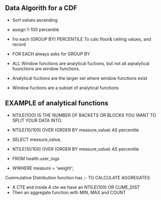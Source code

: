 ## Data Algorith for a CDF
- Sort values ascending
- assign 1-100 percentile
- fro each (GROUP BY) PERCENTILE To calc floor& ceiling values, and record

- FOR EACH always asks for GROUP BY
- ALL Window functions are analytical fuctions, but not all aqnalytical fuunctions are window functions.
- Analytical fuctions are the larger set where window functions exist
- Window fuctions are a subset of analytical functions

## EXAMPLE of analytical functions
- NTILE(1OO) IS THE NUMBER OF BACKETS OR BLOCKS YOU WANT TO SPLIT YOUR DATA INTO.
- NTILE(10/100) OVER (ORDER  BY measure_value) AS percentile

- SELECT measure_value,
- NTILE(10/100) OVER (ORDER  BY measure_value) AS percentile
- FROM health.user_logs
- WWHERE measure = 'weight';

Cummulative Distribution function has ;- TO CALCULATE AGGREGATES
- A CTE and inside A cte we have an NTILE(100) OR CUME_DIST
- Then an aggregate function with MIN, MAX and COUNT
